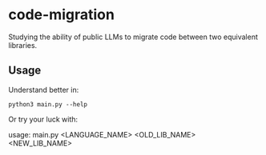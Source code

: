 # code-migration
Studying the ability of public LLMs to migrate code between two equivalent libraries.

## Usage
Understand better in:

`python3 main.py --help`

Or try your luck with:

usage: main.py <LANGUAGE_NAME> <OLD_LIB_NAME> <NEW_LIB_NAME> <MODEL> <VERSION> <PROMPT>